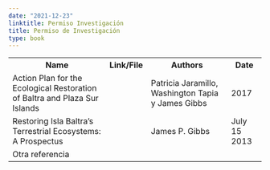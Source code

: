 ```yaml
---
date: "2021-12-23"
linktitle: Permiso Investigación
title: Permiso de Investigación
type: book
---
```


<table>
<tr>
<th>Name</th>
<th>Link/File</th>
<th>Authors</th>
<th>Date</th>
</tr>
<tr>
  <td>Action Plan for the Ecological Restoration of Baltra and Plaza Sur Islands</td>
  <td></td>
  <td>Patricia Jaramillo, Washington Tapia y James Gibbs</td>
  <td>2017</td>
</tr>
<tr>
  <td>Restoring Isla Baltra’s Terrestrial Ecosystems: A Prospectus</td>
  <td></td>
  <td>James P. Gibbs</td>
  <td>July 15 2013</td>
</tr>
<tr>
<td>Otra referencia</td>
<td></td>
<td></td>
<td></td>
</tr>
</table>
